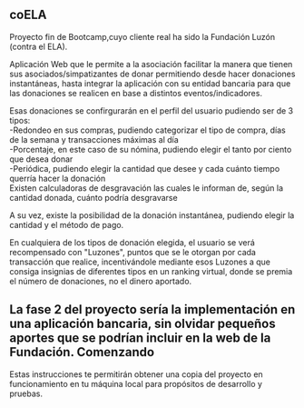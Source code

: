 
coELA  
---  

Proyecto fin de Bootcamp,cuyo cliente real ha sido la Fundación Luzón (contra el ELA). 

Aplicación Web que le permite a la asociación facilitar la manera que tienen sus asociados/simpatizantes de donar permitiendo desde hacer donaciones instantáneas, hasta integrar la aplicación con su entidad bancaria para que las donaciones se realicen en base a distintos eventos/indicadores.

Esas donaciones se confirgurarán en el perfil del usuario pudiendo ser de 3 tipos:  
-Redondeo en sus compras, pudiendo categorizar el tipo de compra, días de la semana y transacciones máximas al día  
-Porcentaje, en este caso de su nómina, pudiendo elegir el tanto por ciento que desea donar  
-Periódica, pudiendo elegir la cantidad que desee y cada cuánto tiempo querría hacer la donación  
Existen calculadoras de desgravación las cuales le informan de, según la cantidad donada, cuánto podría desgravarse  

A su vez, existe la posibilidad de la donación instantánea, pudiendo elegir la cantidad y el método de pago.

En cualquiera de los tipos de donación elegida, el usuario se verá recompensado con "Luzones", puntos que se le otorgan por cada transacción que realice, incentivándole mediante esos Luzones a que consiga insignias de diferentes tipos en un ranking virtual, donde se premia el número de donaciones, no el dinero aportado.

La fase 2 del proyecto sería la implementación en una aplicación bancaria, sin olvidar pequeños aportes que se podrían incluir en la web de la Fundación.
Comenzando  
---  
Estas instrucciones te permitirán obtener una copia del proyecto en funcionamiento en tu máquina local para propósitos de desarrollo y pruebas.

